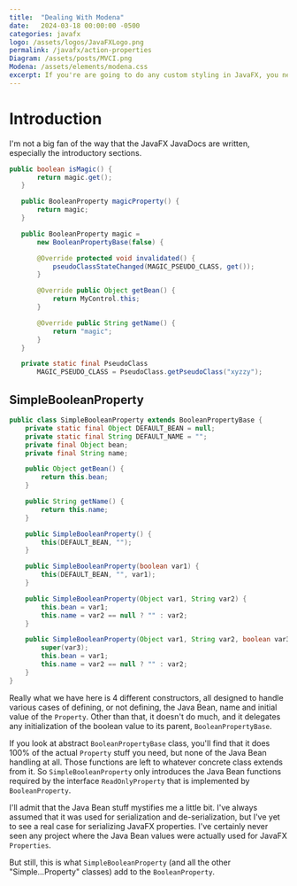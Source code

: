 ```yaml
---
title:  "Dealing With Modena"
date:   2024-03-18 00:00:00 -0500
categories: javafx
logo: /assets/logos/JavaFXLogo.png
permalink: /javafx/action-properties
Diagram: /assets/posts/MVCI.png
Modena: /assets/elements/modena.css
excerpt: If you're are going to do any custom styling in JavaFX, you need to understand at least the basics about the Modena stylesheet and how it works with the standard JavaFX Nodes.
---
```


# Introduction

I'm not a big fan of the way that the JavaFX JavaDocs are written, especially the introductory sections.  

``` java
public boolean isMagic() {
       return magic.get();
   }

   public BooleanProperty magicProperty() {
       return magic;
   }

   public BooleanProperty magic =
       new BooleanPropertyBase(false) {

       @Override protected void invalidated() {
           pseudoClassStateChanged(MAGIC_PSEUDO_CLASS, get());
       }

       @Override public Object getBean() {
           return MyControl.this;
       }

       @Override public String getName() {
           return "magic";
       }
   }

   private static final PseudoClass
       MAGIC_PSEUDO_CLASS = PseudoClass.getPseudoClass("xyzzy");
```


## SimpleBooleanProperty

``` java
public class SimpleBooleanProperty extends BooleanPropertyBase {
    private static final Object DEFAULT_BEAN = null;
    private static final String DEFAULT_NAME = "";
    private final Object bean;
    private final String name;

    public Object getBean() {
        return this.bean;
    }

    public String getName() {
        return this.name;
    }

    public SimpleBooleanProperty() {
        this(DEFAULT_BEAN, "");
    }

    public SimpleBooleanProperty(boolean var1) {
        this(DEFAULT_BEAN, "", var1);
    }

    public SimpleBooleanProperty(Object var1, String var2) {
        this.bean = var1;
        this.name = var2 == null ? "" : var2;
    }

    public SimpleBooleanProperty(Object var1, String var2, boolean var3) {
        super(var3);
        this.bean = var1;
        this.name = var2 == null ? "" : var2;
    }
}
```
Really what we have here is 4 different constructors, all designed to handle various cases of defining, or not defining, the Java Bean, name and initial value of the `Property`.  Other than that, it doesn't do much, and it delegates any initialization of the boolean value to its parent, `BooleanPropertyBase`.

If you look at abstract `BooleanPropertyBase` class, you'll find that it does 100% of the actual `Property` stuff you need, but none of the Java Bean handling at all.  Those functions are left to whatever concrete class extends from it.  So `SimpleBooleanProperty` only introduces the Java Bean functions required by the interface `ReadOnlyProperty` that is implemented by `BooleanProperty`.

I'll admit that the Java Bean stuff mystifies me a little bit.  I've always assumed that it was used for serialization and de-serialization, but I've yet to see a real case for serializing JavaFX properties.  I've certainly never seen any project where the Java Bean values were actually used for JavaFX `Properties`.  

But still, this is what `SimpleBooleanProperty` (and all the other "Simple...Property" classes) add to the `BooleanProperty`.
